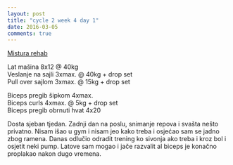 ```yaml
---
layout: post
title: "cycle 2 week 4 day 1"
date: 2016-03-05
comments: true
---
```


[Mistura rehab](/snagata/log/2015/07/20/mistura-rehab/)

Lat mašina 8x12 @ 40kg  
Veslanje na sajli 3xmax. @ 40kg + drop set  
Pull over sajlom 3xmax. @ 15kg + drop set  

Biceps pregib šipkom 4xmax.  
Biceps curls 4xmax. @ 5kg + drop set   
Biceps pregib obrnuti hvat 4x20  

Dosta sjeban tjedan. Zadnji dan na poslu, snimanje repova i svašta nešto privatno. Nisam išao u gym i nisam jeo kako treba i osjećao sam se jadno zbog ramena. Danas odlučio odradit trening ko sivonja ako treba i kroz bol i osjetit neki pump. Latove sam mogao i jače razvalit al biceps je konačno proplakao nakon dugo vremena. 
